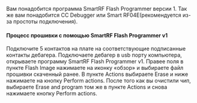 Вам понадобится программа SmartRF Flash Programmer версии 1. Так же вам понадобится CC Debugger или Smart RF04E(рекомендуется из-за простоты подключения).

#### Процесс прошивки с помощью SmartRF Flash Programmer v1

Подключите 5 контактов на плате на соответствующие подписанные контакты дебагера. Подключаете дебагер в usb порту компьютера, открываете программу SmartRF Flash Programmer v1. Правее поля в пункте Flash Image нажимаете на иконку «обзор» и выбираете файл прошивки скаченный ранее. В пункте Actions выбираете Erase и ниже нажимаете на кнопку Perform actions. После того как вы очистили чип, выбираете Erase and program том же в пункте Actions и снова нажимаете кнопку Perform actions.
